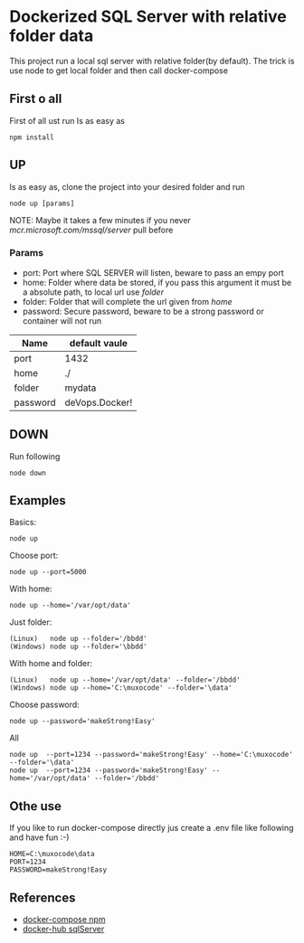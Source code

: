 # Dockerized SQL Server with relative folder data
This project run a local sql server with relative folder(by default). The trick is use node to get local folder and then call docker-compose
## First o all
First of all ust run
Is as easy as
```shell
npm install
```
## UP
Is as easy as, clone the project into your desired folder and run
```shell
node up [params]
```
NOTE: Maybe it takes a few minutes if you never *mcr.microsoft.com/mssql/server* pull before
### Params
- port: Port where SQL SERVER will listen, beware to pass an empy port
- home: Folder where data be stored, if you pass this argument it must be a absolute path, to local url use *folder*
- folder: Folder that will complete the url given from *home*
- password: Secure password, beware to be a strong password or container will not run

|    Name              |  default vaule      |
|----------------------|---------------------|
|    port              |  1432               |    
|    home              |  ./                 |    
|    folder            |  mydata             |
|    password          |  deVops.Docker!     |
## DOWN
Run following
```shell
node down
```
## Examples
Basics:
```shell
node up
```
Choose port:
```shell
node up --port=5000
```
With home:
```shell
node up --home='/var/opt/data'
```
Just folder:
```shell
(Linux)   node up --folder='/bbdd'
(Windows) node up --folder='\bbdd'
```
With home and folder:
```shell
(Linux)   node up --home='/var/opt/data' --folder='/bbdd'
(Windows) node up --home='C:\muxocode' --folder='\data'
```
Choose password:
```shell
node up --password='makeStrong!Easy'
```
All
```shell
node up  --port=1234 --password='makeStrong!Easy' --home='C:\muxocode' --folder='\data'
node up  --port=1234 --password='makeStrong!Easy' --home='/var/opt/data' --folder='/bbdd'
```
## Othe use
If you like to run docker-compose directly jus create a .env file like following and have fun :-)
```shell
HOME=C:\muxocode\data
PORT=1234
PASSWORD=makeStrong!Easy
```
## References
- [docker-compose npm](https://www.npmjs.com/package/docker-compose)
- [docker-hub sqlServer](https://hub.docker.com/_/microsoft-mssql-server)


